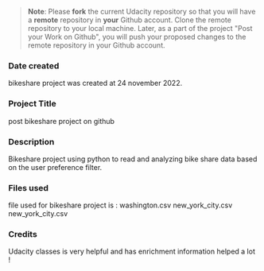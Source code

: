 >**Note**: Please **fork** the current Udacity repository so that you will have a **remote** repository in **your** Github account. Clone the remote repository to your local machine. Later, as a part of the project "Post your Work on Github", you will push your proposed changes to the remote repository in your Github account.

### Date created
bikeshare project was created at 24 november 2022. 

### Project Title
post bikeshare project on github

### Description
Bikeshare project using python to read and analyzing bike share data based on the user preference filter.

### Files used
file used for bikeshare project is : 
washington.csv
new_york_city.csv
new_york_city.csv

### Credits
Udacity classes is very helpful and has enrichment information helped a lot ! 


